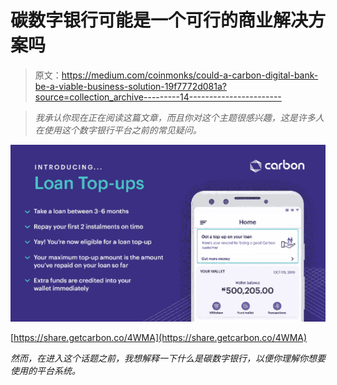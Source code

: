 # 碳数字银行可能是一个可行的商业解决方案吗

> 原文：<https://medium.com/coinmonks/could-a-carbon-digital-bank-be-a-viable-business-solution-19f7772d081a?source=collection_archive---------14----------------------->

> *我承认你现在正在阅读这篇文章，而且你对这个主题很感兴趣，这是许多人在使用这个数字银行平台之前的常见疑问。*

![](img/12f9d7c5ac2e80bdb0bf50b862d7c808.png)

[https://share.getcarbon.co/4WMA](https://share.getcarbon.co/4WMA)

*然而，在进入这个话题之前，我想解释一下什么是碳数字银行，以便你理解你想要使用的平台系统。*